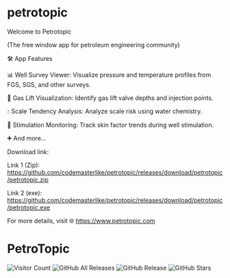 # petrotopic

Welcome to Petrotopic

(The free window app for petroleum engineering community)

🛠️ App Features

📊 Well Survey Viewer: Visualize pressure and temperature profiles from FGS, SGS, and other surveys.

🎯 Gas Lift Visualization: Identify gas lift valve depths and injection points.

💧 Scale Tendency Analysis: Analyze scale risk using water chemistry.

🔧 Stimulation Monitoring: Track skin factor trends during well stimulation.

➕ And more…

Download link: 


Link 1 (Zip): https://github.com/codemasterlike/petrotopic/releases/download/petrotopic/petrotopic.zip


Link 2 (exe): https://github.com/codemasterlike/petrotopic/releases/download/petrotopic/petrotopic.exe


For more details, visit 🌐 https://www.petrotopic.com


# PetroTopic

![Visitor Count](https://img.shields.io/badge/dynamic/json?color=blue&label=Visitors&query=value&url=https%3A%2F%2Fapi.countapi.xyz%2Fhit%2Fcodemasterlike.petrotopic%2Fvisits)
![GitHub All Releases](https://img.shields.io/github/downloads/codemasterlike/petrotopic/total)
![GitHub Release](https://img.shields.io/github/v/release/codemasterlike/petrotopic)
![GitHub Stars](https://img.shields.io/github/stars/codemasterlike/petrotopic?style=social)


